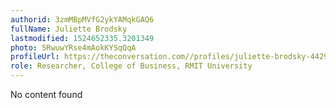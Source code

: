 ```yaml
---
authorid: 3zmMBpMVfG2ykYAMqkGAQ6
fullName: Juliette Brodsky
lastmodified: 1524652335.3201349
photo: 5RwuwYRse4mAokKYSqQqA
profileUrl: https://theconversation.com//profiles/juliette-brodsky-442900
role: Researcher, College of Business, RMIT University
---
```

No content found